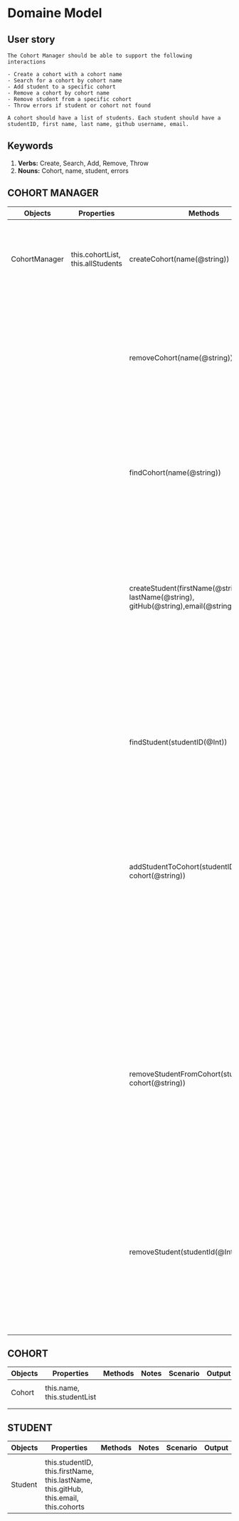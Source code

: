 # Domaine Model

## User story

```
The Cohort Manager should be able to support the following interactions

- Create a cohort with a cohort name
- Search for a cohort by cohort name
- Add student to a specific cohort
- Remove a cohort by cohort name
- Remove student from a specific cohort
- Throw errors if student or cohort not found

A cohort should have a list of students. Each student should have a studentID, first name, last name, github username, email.
```

## Keywords

1. **Verbs:** Create, Search, Add, Remove, Throw
2. **Nouns:** Cohort, name, student, errors

## COHORT MANAGER

Objects | Properties | Methods | Notes | Scenario | Output | Example
------- | ---------- | -------- | ----- | -------- | ------ | -------
| | | | | | |
CohortManager | this.cohortList, this.allStudents | createCohort(name(@string)) | a new cohort starting next month, a teacher creates a new class | a parameter is inputed | will return a new cohort class with a name and add it to this.cohortList |`Cohort {constructor() { this.name = name, this.studentList = []}}`
| | | | | no parameter added | throws an error stating "Cohort needs a name!" | `"Error: "Cohort needs a name!"`
| | | removeCohort(name(@string))| a teacher no longer needs cohort data | a name is inputed and it valid | found cohort is removed from this.cohortList | `this.cohortList = []`
| | | | | a name is inputed and it not found | throws an error | `Error: "No cohort found with that name"`
| | | | |No parameter is entered | Throwns an error | `Error: "Please enter a cohort name"`
| | | findCohort(name(@string)) | a teacher wants to find a specific cohort | a valid cohort name is inputted |returns the cohort object | `Cohort { name: name, studentList = []}`
| | | | | no paramter is inputed |throws an error | `"Error: 'please enter a cohort name'"`
| | | | |no cohort by that name is found |throws an error |`"Error: 'no cohort found'`
| | |createStudent(firstName(@string), lastName(@string), gitHub(@string),email(@string)) | A teacher wants to create a new student profile | valid parameters added | returns the student object with as many details as possible and adds to allStudents list  | `Student {studentID: 1, firstName: Steve, lastName: Stevenson, this.gitHub: Steveyboy, this.email: steve@hotmail.com}`
| | | | | only a name was added | returns object with only a name and empty strings | `Student {studentID: 1, firstName: Steve, lastName: '', this.gitHub: '', this.email: ''}`
| | | | | No parameter added| throws an error |`"Error: please enter a name to add student"`
| | | findStudent(studentID(@Int))| a teacher wantes to find specific student from allStudents list |returns student object |if valid ID is inputted |`Student {studentID: 1, firstName: Steve, lastName: Stevenson, this.gitHub: Steveyboy, this.email: steve@hotmail.com}`
| | | | |if ID is not found | throws an error |`"Error: 'student not found'`
| | | | |if no parameter was inputted |throws an error |`"Error: 'please enter a student ID'`
| | | addStudentToCohort(studentID(@int), cohort(@string)) | a teacher wants to specify which cohort the student belongs in|a valid studentID and cohort inputed | pushes student to corresponding cohort |`Student {studentID: 1, firstName: Steve, lastName: Stevenson, this.gitHub: Steveyboy, this.email: steve@hotmail.com}`
| | | | |if one of the parameters is left empty |throws an error |`"Error: please enter both student and cohort`
| | | | |if parameter does not match a student| throws an error| `'Error: "student not found"'`
| | | | |if parameter does not match a cohort| throws an error| `'Error: "No cohort found with that name"'`
| | | removeStudentFromCohort(studentID(@Int), cohort(@string))|a teacher would like to remove a student from a specific cohort | if a valid studentID and a cohort is inputed |The corresponding student is removed from the corresponding cohort | 'removed student no longer exists in student list'
| | | | |if only a studentID is inputed | throws Error | `'Error: "please enter a cohort name"'`
| | | | |if only a cohort is entered |throws an error | `"Error: please enter a student ID`
| | | | | if student does not exist | throws an error |`'"Error: "student not found"'`
| | | | | if cohort does not exist | throws an error |`'Error: "No cohort found with that name"'`
| | | removeStudent(studentId(@Int))|a teacher wantes to remove student entirely | a valid id is entered|removes student from enitre cohort manager | `Student is permanently removed`
| | | | | if student Id does not match| throws an error | `'Error: "student not found"'`
| | | | | if no parameter is inputted | throws an error | `'Error: "please enter a student ID"'`

## COHORT

Objects | Properties | Methods | Notes | Scenario | Output | Example
------- | ---------- | -------- | ----- | -------- | ------ | -------
| | | | | | |
| Cohort | this.name, this.studentList |||||
| | | | | | |
| | | | | | |

## STUDENT

Objects | Properties | Methods | Notes | Scenario | Output | Example
------- | ---------- | -------- | ----- | -------- | ------ | -------
| | | | | | |
| Student |this.studentID, this.firstName, this.lastName, this.gitHub, this.email, this.cohorts | | | | |
